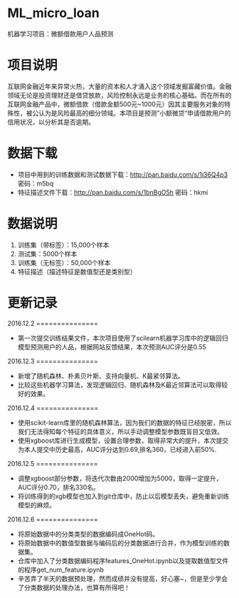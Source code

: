 # ML_micro_loan
机器学习项目：微额借款用户人品预测
# 项目说明
互联网金融近年来异常火热，大量的资本和人才涌入这个领域发掘富藏价值。金融领域无论是投资理财还是借贷放款，风险控制永远是业务的核心基础。而在所有的互联网金融产品中，微额借款（借款金额500元~1000元）因其主要服务对象的特殊性，被公认为是风险最高的细分领域。本项目是预测”小额微贷“申请借款用户的信用状况，以分析其是否逾期。

# 数据下载
- 项目中用到的训练数据和测试数据下载：http://pan.baidu.com/s/1i36Q4p3 密码：m5bq
- 特征描述文件下载：http://pan.baidu.com/s/1bnBgO5h 密码：hkmi

# 数据说明
1. 训练集（带标签）：15,000个样本
2. 测试集：5000个样本
3. 训练集（无标签）：50,000个样本
4. 特征描述（描述特征是数值型还是类别型）

# 更新记录
2016.12.2 ===============
- 第一次提交训练结果文件，本次项目使用了scilearn机器学习库中的逻辑回归模型预测用户的人品，根据网站反馈结果，本次预测AUC评分是0.55

2016.12.3 ===============
- 新增了随机森林、朴素贝叶斯、支持向量机、K最紧邻算法。
- 比较这些机器学习算法，发现逻辑回归、随机森林及K最近邻算法可以取得较好的效果。

2016.12.4 ===============
- 使用scikit-learn库里的随机森林算法，因为我们的数据的特征已经脱密，所以我们无法得知每个特征的具体意义，所以手动调整模型参数既盲目又低效。
- 使用xgboost库进行生成模型，设置合理参数，取得非常大的提升，本次提交为本人提交中历史最高，AUC评分达到0.69,排名360，已经进入前50%.

2016.12.5 ===============
- 调整xgboost部分参数，将迭代次数由2000增加为5000，取得一定提升，AUC评分0.70，排名330名。
- 将训练得到的xgb模型也加入到git仓库中，防止以后模型丢失，避免重新训练模型的麻烦。

2016.12.6 ===============
- 将原始数据中的分类类型的数据编码成OneHot码。
- 将原始数据中的数值型数据与编码后的分类数据进行合并，作为模型训练的数据集。
- 仓库中加入了分类数据编码程序features_OneHot.ipynb以及提取数值型文件的程序get_num_feature.ipynb
- 辛苦弄了半天的数据预处理，然而成绩并没有提高，好心塞~，但是至少学会了分类数据的处理办法，也算有所得吧！


